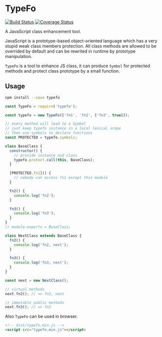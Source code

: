 # TypeFo

[![Build Status](https://travis-ci.org/voidum/typefo.svg?branch=master)](https://travis-ci.org/voidum/typefo)
[![Coverage Status](https://coveralls.io/repos/github/voidum/typefo/badge.svg?branch=master)](https://coveralls.io/github/voidum/typefo?branch=master)

A JavaScript class enhancement tool.

JavaScript is a prototype-based object-oriented language which has a very stupid weak class members protection.
All class methods are allowed to be overrided by default and can be rewrited in runtime by prototype manipulation.

`TypeFo` is a tool to enhance JS class, it can produce `Symbol` for protected methods and protect class prototype by a small function.

## Usage

```sh
npm install --save typefo
```

```javascript
const TypeFo = require('typefo');

const typefo = new TypeFo(['fn1', 'fn2', ['fn3', true]]);

// every method will lead to a Symbol
// just keep typefo instance in a local lexical scope
// then use symbols to declare functions
const PROTECTED = typefo.symbols;

class BaseClass {
  constructor() {
    // provide instance and class
    typefo.protect.call(this, BaseClass);
  }

  [PROTECTED.fn1]() {
    // nobody can access fn1 except this module
  }

  fn2() {
    console.log('fn2');
  }

  fn3() {
    console.log('fn3');
  }
}
// module.exports = BaseClass;

class NextClass extends BaseClass {
  fn2() {
    console.log('fn2, next');
  }

  fn3() {
    console.log('fn3, next');
  }
}

const next = new NextClass();

// virtual methods
next.fn2(); // => fn2, next

// immutable public methods
next.fn3(); // => fn3

```

Also `TypeFo` can be used in browser.

```html
<!-- dist/typefo.min.js -->
<script src="typefo.min.js"></script>
```